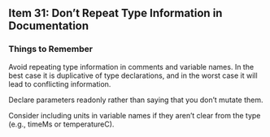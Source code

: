 ## Item 31: Don’t Repeat Type Information in Documentation

### Things to Remember
Avoid repeating type information in comments and variable names. In the best case it is duplicative of type declarations, and in the worst case it will lead to conflicting information.

Declare parameters readonly rather than saying that you don’t mutate them.

Consider including units in variable names if they aren’t clear from the type (e.g., timeMs or temperatureC).